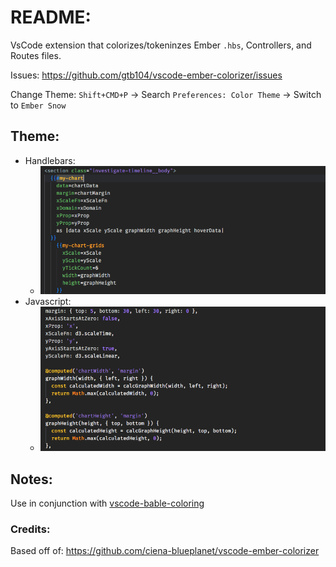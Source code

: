 # README:
VsCode extension that colorizes/tokeninzes Ember `.hbs`, Controllers, and Routes files.

Issues: https://github.com/gtb104/vscode-ember-colorizer/issues

Change Theme: `Shift+CMD+P` -> Search `Preferences: Color Theme` -> Switch to `Ember Snow`

## Theme:
* Handlebars:
	* ![Handlebars](images/screenshot.png)
* Javascript:
	* ![Javascript](images/screenshot1.png) 	

## Notes:
Use in conjunction with [vscode-bable-coloring](https://github.com/gtb104/vscode-babel-coloring)

### Credits:
Based off of: https://github.com/ciena-blueplanet/vscode-ember-colorizer
